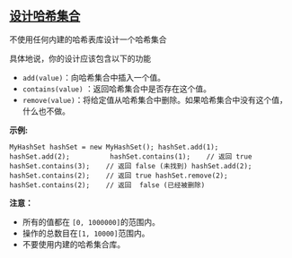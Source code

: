 ## [设计哈希集合](https://leetcode-cn.com/problems/design-hashset/)

不使用任何内建的哈希表库设计一个哈希集合

具体地说，你的设计应该包含以下的功能

*   `add(value)`：向哈希集合中插入一个值。
*   `contains(value)` ：返回哈希集合中是否存在这个值。
*   `remove(value)`：将给定值从哈希集合中删除。如果哈希集合中没有这个值，什么也不做。

**示例:**

`MyHashSet hashSet = new MyHashSet();
hashSet.add(1);         
hashSet.add(2);         
hashSet.contains(1);    // 返回 true
hashSet.contains(3);    // 返回 false (未找到)
hashSet.add(2);          
hashSet.contains(2);    // 返回 true
hashSet.remove(2);          
hashSet.contains(2);    // 返回  false (已经被删除)
`

**注意：**

*   所有的值都在 `[0, 1000000]`的范围内。
*   操作的总数目在`[1, 10000]`范围内。
*   不要使用内建的哈希集合库。